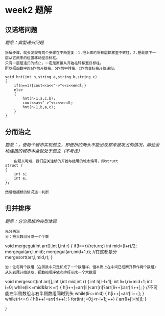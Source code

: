 # week2 题解
## 汉诺塔问题
*题意：典型递归问题*          

    拆解步骤，就会发现有两个步骤在不断重复：1.把上面的所有层都移至中转柱。2.把最底下一层从它原来的位置移动至目标柱。
	只有一层是递归的终止，一定是直接从开始柱转移至目标柱。	
	所以把函数中的a作为开始柱，b作为中转柱，c作为目标柱开始递归。
	
	void hnt(int n,string a,string b,string c)
	{
		if(n==1){cout<<a<<"->"<<c<<endl;}
		else
		{
			hnt(n-1,a,c,b);
			cout<<a<<"->"<<c<<endl;
			hnt(n-1,b,a,c);
		}
	}

## 分而治之
*题意：，使每个城市实现孤立，即使桥的两头不能出现都未被攻占的情况，那些没桥连接的城市本身就处于孤立（不考虑）*

		由题义可知，我们应关注桥的开始与结尾的城市编号，即struct
	struct r
	{
		int s;
		int e;
	};
	
	然后根据桥的情况逐一判断

## 归并排序
*题意：分治思想的典型体现*

	先分再治
	分：把大数组分成一个个数
void mergegui(int arr[],int l,int r)
{
	if(l==r){return;}
	int mid=(l+r)/2;
	mergegui(arr,l,mid);
	mergegui(arr,mid+1,r);  //在这都是分
	mergesort(arr,l,mid,r);	
}

	治：让每两个数组（在函数中只是和成了一个数组样，但本质上在中间已经断开算作两个数组）从头到尾开始读取，把数按顺序依次排好形成一个大数组
void mergesort(int arr[],int l,int mid,int r)
{
	int h[r-l+1];
	int li=l,ri=mid+1;
	int i=0;
	while(li<=mid&&ri<=r)
	{
		h[i++]=arr[li]<arr[ri]?arr[li++]:arr[ri++];
	}
//不可能左半侧数组与右半侧数组同时到头
	while(li<=mid)
	{
		h[i++]=arr[li++];
	}
	while(ri<=r)
	{
		h[i++]=arr[ri++];
	}
	for(int j=0;j<r-l+1;j++)
	{
		arr[l+j]=h[j];
	}
	
}




